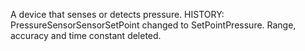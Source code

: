 A device that senses or detects pressure. HISTORY: PressureSensorSensorSetPoint changed to SetPointPressure. Range, accuracy and time constant deleted.